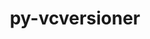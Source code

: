 ---
title: "py-vcversioner"
layout: cache
categories: [package, develop]
meta: {"compilers": ["gcc@11.4.0", "gcc@9.4.0", "none"], "num_specs": 34, "num_specs_by_stack": {"e4s": 10, "e4s-neoverse-v2": 11, "e4s-neoverse_v1": 2, "e4s-oneapi": 10, "e4s-power": 1, "root": 34}, "oss": ["ubuntu20.04", "ubuntu22.04"], "platforms": ["linux"], "stacks": ["e4s", "e4s-neoverse-v2", "e4s-neoverse_v1", "e4s-oneapi", "e4s-power", "root"], "targets": ["neoverse_v1", "neoverse_v2", "ppc64le", "x86_64_v3"], "versions": ["2.16.0.0"]}
spec_details: [{"compiler": "none", "hash": "3c5qoz3j6iqyxfu3zaryhh7uutvuha7h", "os": "ubuntu22.04", "platform": "linux", "size": "-", "stacks": ["e4s", "root"], "target": "x86_64_v3", "variants": ["build_system=python_pip"], "versions": ["2.16.0.0"]}, {"compiler": "none", "hash": "3cmvfnf3e22d4v346vxubtsw37x7j4xi", "os": "ubuntu22.04", "platform": "linux", "size": "-", "stacks": ["e4s-oneapi", "root"], "target": "x86_64_v3", "variants": ["build_system=python_pip"], "versions": ["2.16.0.0"]}, {"compiler": "none", "hash": "46nyvzo6kklki3ouc7v5h75upkn2kp2e", "os": "ubuntu22.04", "platform": "linux", "size": "-", "stacks": ["e4s", "root"], "target": "x86_64_v3", "variants": ["build_system=python_pip"], "versions": ["2.16.0.0"]}, {"compiler": "none", "hash": "4tjjhtyka53zvgynx4zsqyyjsdstw2xc", "os": "ubuntu22.04", "platform": "linux", "size": "-", "stacks": ["e4s-oneapi", "root"], "target": "x86_64_v3", "variants": ["build_system=python_pip"], "versions": ["2.16.0.0"]}, {"compiler": "none", "hash": "5mlhnavzgvgo6wtfg43x2n2kzolzkacw", "os": "ubuntu22.04", "platform": "linux", "size": "-", "stacks": ["e4s", "root"], "target": "x86_64_v3", "variants": ["build_system=python_pip"], "versions": ["2.16.0.0"]}, {"compiler": "none", "hash": "6ev3plwrae2gx5s3qotwoo7xz4tjfcai", "os": "ubuntu22.04", "platform": "linux", "size": "-", "stacks": ["e4s-neoverse-v2", "root"], "target": "neoverse_v2", "variants": ["build_system=python_pip"], "versions": ["2.16.0.0"]}, {"compiler": "none", "hash": "6mgm5hpdob5vnfp535m5rjwa2i3ys6et", "os": "ubuntu22.04", "platform": "linux", "size": "-", "stacks": ["e4s", "root"], "target": "x86_64_v3", "variants": ["build_system=python_pip"], "versions": ["2.16.0.0"]}, {"compiler": "none", "hash": "6wgjy3qfxal4ufdhmn7n6p266uj2vpai", "os": "ubuntu22.04", "platform": "linux", "size": "-", "stacks": ["e4s-oneapi", "root"], "target": "x86_64_v3", "variants": ["build_system=python_pip"], "versions": ["2.16.0.0"]}, {"compiler": "none", "hash": "7yexzdc66zjg7a5vc3ascngbvwy7juke", "os": "ubuntu22.04", "platform": "linux", "size": "-", "stacks": ["e4s-neoverse-v2", "root"], "target": "neoverse_v2", "variants": ["build_system=python_pip"], "versions": ["2.16.0.0"]}, {"compiler": "none", "hash": "amudqadc7d3xp6zgby4vu3ilqb73ujoa", "os": "ubuntu22.04", "platform": "linux", "size": "-", "stacks": ["e4s-neoverse-v2", "root"], "target": "neoverse_v2", "variants": ["build_system=python_pip"], "versions": ["2.16.0.0"]}, {"compiler": "none", "hash": "aoff57sncefbjaoi64x26rx7empy4frr", "os": "ubuntu22.04", "platform": "linux", "size": "-", "stacks": ["e4s", "root"], "target": "x86_64_v3", "variants": ["build_system=python_pip"], "versions": ["2.16.0.0"]}, {"compiler": "none", "hash": "cc3ujx2rck5soz3z4umtbmjpyji3nwbk", "os": "ubuntu22.04", "platform": "linux", "size": "-", "stacks": ["e4s-neoverse-v2", "root"], "target": "neoverse_v2", "variants": ["build_system=python_pip"], "versions": ["2.16.0.0"]}, {"compiler": "none", "hash": "eqasd66ufr7kado5enqoufayf2sjlwif", "os": "ubuntu22.04", "platform": "linux", "size": "-", "stacks": ["e4s-oneapi", "root"], "target": "x86_64_v3", "variants": ["build_system=python_pip"], "versions": ["2.16.0.0"]}, {"compiler": "none", "hash": "fdpys7lijduo7famjm3n4qi6ya4wr65c", "os": "ubuntu22.04", "platform": "linux", "size": "-", "stacks": ["e4s-neoverse-v2", "root"], "target": "neoverse_v2", "variants": ["build_system=python_pip"], "versions": ["2.16.0.0"]}, {"compiler": "none", "hash": "fjumkfcmf2vzzvt3eidpjbvvknorzr73", "os": "ubuntu22.04", "platform": "linux", "size": "-", "stacks": ["e4s-oneapi", "root"], "target": "x86_64_v3", "variants": ["build_system=python_pip"], "versions": ["2.16.0.0"]}, {"compiler": "none", "hash": "hqgg4tzaylo4744uhnvfxfpqvxpwn3bu", "os": "ubuntu22.04", "platform": "linux", "size": "-", "stacks": ["e4s", "root"], "target": "x86_64_v3", "variants": ["build_system=python_pip"], "versions": ["2.16.0.0"]}, {"compiler": "none", "hash": "hxha3z2ny7obvjbzmaaelhqlsb7ebori", "os": "ubuntu22.04", "platform": "linux", "size": "-", "stacks": ["e4s-oneapi", "root"], "target": "x86_64_v3", "variants": ["build_system=python_pip"], "versions": ["2.16.0.0"]}, {"compiler": "none", "hash": "igvfwc3aqhekj3wzjrwiwg3zrgsoqui5", "os": "ubuntu22.04", "platform": "linux", "size": "-", "stacks": ["e4s", "root"], "target": "x86_64_v3", "variants": ["build_system=python_pip"], "versions": ["2.16.0.0"]}, {"compiler": "none", "hash": "ioe4hi3n5ep43hbgacbuwzc3ejbyz6uq", "os": "ubuntu22.04", "platform": "linux", "size": "-", "stacks": ["e4s-neoverse-v2", "root"], "target": "neoverse_v2", "variants": ["build_system=python_pip"], "versions": ["2.16.0.0"]}, {"compiler": "none", "hash": "jvdeqkibxujqbcsmwgo3q4r6kdeecerg", "os": "ubuntu22.04", "platform": "linux", "size": "-", "stacks": ["e4s-neoverse-v2", "root"], "target": "neoverse_v2", "variants": ["build_system=python_pip"], "versions": ["2.16.0.0"]}, {"compiler": "none", "hash": "kukeniyfmbve6rbvt3a3ptxeu6xbsjcv", "os": "ubuntu22.04", "platform": "linux", "size": "-", "stacks": ["e4s-neoverse-v2", "root"], "target": "neoverse_v2", "variants": ["build_system=python_pip"], "versions": ["2.16.0.0"]}, {"compiler": "gcc@11.4.0", "hash": "mquny37xcn4moqzycwau2n46pdpewnli", "os": "ubuntu22.04", "platform": "linux", "size": "-", "stacks": ["e4s-neoverse_v1", "root"], "target": "neoverse_v1", "variants": ["build_system=python_pip"], "versions": ["2.16.0.0"]}, {"compiler": "none", "hash": "orvsj2rtz7d7bohvmvw4clql2xh3dx6v", "os": "ubuntu22.04", "platform": "linux", "size": "-", "stacks": ["e4s", "root"], "target": "x86_64_v3", "variants": ["build_system=python_pip"], "versions": ["2.16.0.0"]}, {"compiler": "gcc@9.4.0", "hash": "oxl5ae5dunexirhq5injkmgwevvcacrc", "os": "ubuntu20.04", "platform": "linux", "size": "-", "stacks": ["e4s-power", "root"], "target": "ppc64le", "variants": ["build_system=python_pip"], "versions": ["2.16.0.0"]}, {"compiler": "gcc@11.4.0", "hash": "oypoxreah76avfmhecvsbxs3plxzwr5c", "os": "ubuntu22.04", "platform": "linux", "size": "-", "stacks": ["e4s-neoverse_v1", "root"], "target": "neoverse_v1", "variants": ["build_system=python_pip"], "versions": ["2.16.0.0"]}, {"compiler": "none", "hash": "phawhroavftu544ukb736l4jldekbuyd", "os": "ubuntu22.04", "platform": "linux", "size": "-", "stacks": ["e4s", "root"], "target": "x86_64_v3", "variants": ["build_system=python_pip"], "versions": ["2.16.0.0"]}, {"compiler": "none", "hash": "pybcjlmoa3fc7m6yhvivr6mvzi5k4uw6", "os": "ubuntu22.04", "platform": "linux", "size": "-", "stacks": ["e4s-oneapi", "root"], "target": "x86_64_v3", "variants": ["build_system=python_pip"], "versions": ["2.16.0.0"]}, {"compiler": "none", "hash": "qgrs5rj6gazeis5ekkvbtsq27cwnqa7k", "os": "ubuntu22.04", "platform": "linux", "size": "-", "stacks": ["e4s-neoverse-v2", "root"], "target": "neoverse_v2", "variants": ["build_system=python_pip"], "versions": ["2.16.0.0"]}, {"compiler": "none", "hash": "qz7lfdtf6k4l4rhhcbysgqnupoff74iu", "os": "ubuntu22.04", "platform": "linux", "size": "-", "stacks": ["e4s-oneapi", "root"], "target": "x86_64_v3", "variants": ["build_system=python_pip"], "versions": ["2.16.0.0"]}, {"compiler": "none", "hash": "qzdtf4tfhwzcgxsjvkjpavcedzva4mnm", "os": "ubuntu22.04", "platform": "linux", "size": "-", "stacks": ["e4s-neoverse-v2", "root"], "target": "neoverse_v2", "variants": ["build_system=python_pip"], "versions": ["2.16.0.0"]}, {"compiler": "none", "hash": "wc2vtkutekaahg47tqynnakxbbrrwlho", "os": "ubuntu22.04", "platform": "linux", "size": "-", "stacks": ["e4s-neoverse-v2", "root"], "target": "neoverse_v2", "variants": ["build_system=python_pip"], "versions": ["2.16.0.0"]}, {"compiler": "none", "hash": "xl24o2eo5wnkxfisk5yknieuckqnuijs", "os": "ubuntu22.04", "platform": "linux", "size": "-", "stacks": ["e4s-oneapi", "root"], "target": "x86_64_v3", "variants": ["build_system=python_pip"], "versions": ["2.16.0.0"]}, {"compiler": "none", "hash": "yz3btb564ajhm47cogvr7iisdpsegcns", "os": "ubuntu22.04", "platform": "linux", "size": "-", "stacks": ["e4s", "root"], "target": "x86_64_v3", "variants": ["build_system=python_pip"], "versions": ["2.16.0.0"]}, {"compiler": "none", "hash": "zhuaquwyngoankfq2e74u5cy7i3vgn3p", "os": "ubuntu22.04", "platform": "linux", "size": "-", "stacks": ["e4s-oneapi", "root"], "target": "x86_64_v3", "variants": ["build_system=python_pip"], "versions": ["2.16.0.0"]}]
---